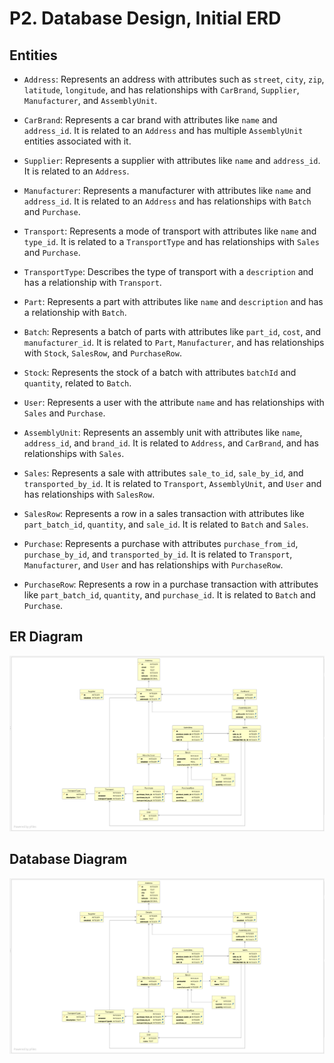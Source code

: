 # P2. Database Design, Initial ERD

## Entities

- `Address`: Represents an address with attributes such as `street`, `city`, `zip`, `latitude`, `longitude`, and has relationships with `CarBrand`, `Supplier`, `Manufacturer`, and `AssemblyUnit`.

- `CarBrand`: Represents a car brand with attributes like `name` and `address_id`. It is related to an `Address` and has multiple `AssemblyUnit` entities associated with it.

- `Supplier`: Represents a supplier with attributes like `name` and `address_id`. It is related to an `Address`.

- `Manufacturer`: Represents a manufacturer with attributes like `name` and `address_id`. It is related to an `Address` and has relationships with `Batch` and `Purchase`.

- `Transport`: Represents a mode of transport with attributes like `name` and `type_id`. It is related to a `TransportType` and has relationships with `Sales` and `Purchase`.

- `TransportType`: Describes the type of transport with a `description` and has a relationship with `Transport`.

- `Part`: Represents a part with attributes like `name` and `description` and has a relationship with `Batch`.

- `Batch`: Represents a batch of parts with attributes like `part_id`, `cost`, and `manufacturer_id`. It is related to `Part`, `Manufacturer`, and has relationships with `Stock`, `SalesRow`, and `PurchaseRow`.

- `Stock`: Represents the stock of a batch with attributes `batchId` and `quantity`, related to `Batch`.

- `User`: Represents a user with the attribute `name` and has relationships with `Sales` and `Purchase`.

- `AssemblyUnit`: Represents an assembly unit with attributes like `name`, `address_id`, and `brand_id`. It is related to `Address`, and `CarBrand`, and has relationships with `Sales`.

- `Sales`: Represents a sale with attributes `sale_to_id`, `sale_by_id`, and `transported_by_id`. It is related to `Transport`, `AssemblyUnit`, and `User` and has relationships with `SalesRow`.

- `SalesRow`: Represents a row in a sales transaction with attributes like `part_batch_id`, `quantity`, and `sale_id`. It is related to `Batch` and `Sales`.

- `Purchase`: Represents a purchase with attributes `purchase_from_id`, `purchase_by_id`, and `transported_by_id`. It is related to `Transport`, `Manufacturer`, and `User` and has relationships with `PurchaseRow`.

- `PurchaseRow`: Represents a row in a purchase transaction with attributes like `part_batch_id`, `quantity`, and `purchase_id`. It is related to `Batch` and `Purchase`.

## ER Diagram
![](diagrams/erd.png)

## Database Diagram
![](diagrams/database-diagram.png)
